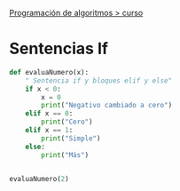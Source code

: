 [Programación de algoritmos > curso](../README.md)
# Sentencias If
```python
def evaluaNumero(x):
    " Sentencia if y bloques elif y else"
    if x < 0:
        x = 0
        print("Negativo cambiado a cero")
    elif x == 0:
        print("Cero")
    elif x == 1:
        print("Simple")
    else:
        print("Más")


evaluaNumero(2)
```